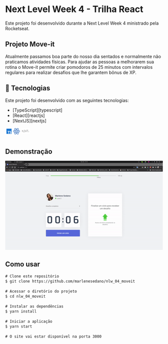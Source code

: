 # Next Level Week 4 - Trilha React

Este projeto foi desenvolvido durante a Next Level Week 4 ministrado pela Rocketseat.

## Projeto Move-it

Atualmente passamos boa parte do nosso dia sentados e normalmente não praticamos atividades físicas. Para ajudar as pessoas a melhorarem sua rotina o Move-it permite criar pomodoros de 25 minutos com intervalos regulares para realizar desafios que lhe garantem bônus de XP.

## :rocket: Tecnologias

Este projeto foi desenvolvido com as seguintes tecnologias:

- [TypeScript][typescript]
- [React][reactjs]
- [NextJS][nextjs]

<a target="_blank" href="https://www.typescriptlang.org/">
  <img align="left" alt="Typescript" width="22px" src="media/typescript.svg" style="margin-left: 1px" />
</a>
<a target="_blank" href="https://reactjs.org/">
  <img align="left" alt="React JS" width="22px" src="media/react.svg" style="margin-left: 2px" />
</a>
<a target="_blank" href="https://nextjs.org/">
  <img align="left" alt="Next JS" width="22px" src="media/next-js.png" style="margin-left: 4px; margin-top: 1px; background: white; padding: 3px" />
</a>
<br>
<br>
                                                     
## Demonstração
 
<img src="./media/gif-maker.gif">

## Como usar

```
# Clone este repositório
$ git clone https://github.com/marlenesedano/nlw_04_moveit

# Acessar o diretório do projeto
$ cd nlw_04_moveit

# Instalar as dependências
$ yarn install

# Iniciar a aplicação
$ yarn start

# O site vai estar disponível na porta 3000
```

